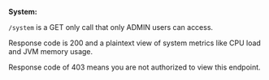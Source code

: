 **System:**

`/system` is a GET only call that only ADMIN users can access.

Response code is 200 and a plaintext view of system metrics like CPU load and JVM memory usage.

Response code of 403 means you are not authorized to view this endpoint.
